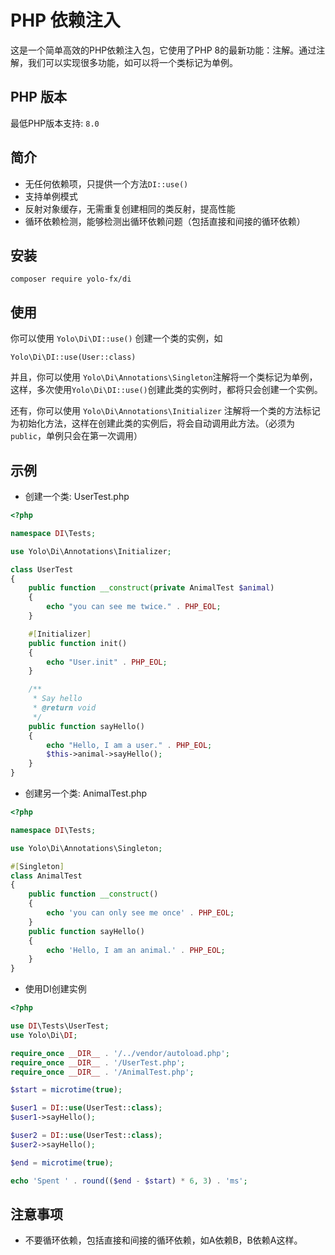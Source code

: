 # PHP 依赖注入

这是一个简单高效的PHP依赖注入包，它使用了PHP 8的最新功能：注解。通过注解，我们可以实现很多功能，如可以将一个类标记为单例。

## PHP 版本
最低PHP版本支持: `8.0`

## 简介
- 无任何依赖项，只提供一个方法`DI::use()`
- 支持单例模式
- 反射对象缓存，无需重复创建相同的类反射，提高性能
- 循环依赖检测，能够检测出循环依赖问题（包括直接和间接的循环依赖）

## 安装
```
composer require yolo-fx/di
```

## 使用

你可以使用 `Yolo\Di\DI::use()` 创建一个类的实例，如

`Yolo\Di\DI::use(User::class)`

并且，你可以使用 `Yolo\Di\Annotations\Singleton`注解将一个类标记为单例，这样，多次使用`Yolo\Di\DI::use()`创建此类的实例时，都将只会创建一个实例。

还有，你可以使用 `Yolo\Di\Annotations\Initializer` 注解将一个类的方法标记为初始化方法，这样在创建此类的实例后，将会自动调用此方法。（必须为`public`，单例只会在第一次调用）

## 示例

- 创建一个类: UserTest.php
```php
<?php

namespace DI\Tests;

use Yolo\Di\Annotations\Initializer;

class UserTest
{
    public function __construct(private AnimalTest $animal)
    {
        echo "you can see me twice." . PHP_EOL;
    }

    #[Initializer]
    public function init()
    {
        echo "User.init" . PHP_EOL;
    }

    /**
     * Say hello
     * @return void
     */
    public function sayHello()
    {
        echo "Hello, I am a user." . PHP_EOL;
        $this->animal->sayHello();
    }
}
```

- 创建另一个类: AnimalTest.php
```php
<?php

namespace DI\Tests;

use Yolo\Di\Annotations\Singleton;

#[Singleton]
class AnimalTest
{
    public function __construct()
    {
        echo 'you can only see me once' . PHP_EOL;
    }
    public function sayHello()
    {
        echo 'Hello, I am an animal.' . PHP_EOL;
    }
}
```

- 使用DI创建实例
```php
<?php

use DI\Tests\UserTest;
use Yolo\Di\DI;

require_once __DIR__ . '/../vendor/autoload.php';
require_once __DIR__ . '/UserTest.php';
require_once __DIR__ . '/AnimalTest.php';

$start = microtime(true);

$user1 = DI::use(UserTest::class);
$user1->sayHello();

$user2 = DI::use(UserTest::class);
$user2->sayHello();

$end = microtime(true);

echo 'Spent ' . round(($end - $start) * 6, 3) . 'ms';

```

## 注意事项

- 不要循环依赖，包括直接和间接的循环依赖，如A依赖B，B依赖A这样。
